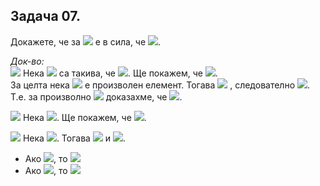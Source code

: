 ## Задача 07.

Докажете, че за <img src="https://latex.codecogs.com/svg.latex?\Large&space;\forall{A,B,C}"> е в сила, че <img src="https://latex.codecogs.com/svg.latex?\Large&space;(A\cup{B})\cap{C}=A\cup{(B\cap{C})}\Leftrightarrow{A\subseteq{C}}">.

*Док-во:*<br>
<img src="https://latex.codecogs.com/svg.latex?\Large&space;(\Rightarrow)"> Нека <img src="https://latex.codecogs.com/svg.latex?\Large&space;A,B,C"> са такива, че <img src="https://latex.codecogs.com/svg.latex?\Large&space;(A\cup{B})\cap{C}=A\cup{(B\cap{C})}">. Ще покажем, че <img src="https://latex.codecogs.com/svg.latex?\Large&space;A\subseteq{C}">.<br>
За целта нека <img src="https://latex.codecogs.com/svg.latex?\Large&space;x\in{A}"> е произволен елемент. Тогава <img src="https://latex.codecogs.com/svg.latex?\Large&space;x\in{A}\subseteq{A\cup{(B\cap{C})}}=(A\cup{B})\cap{\underline{\underline{C}}}"> , следователно <img src="https://latex.codecogs.com/svg.latex?\Large&space;x\in{C}">. T.e. за произволно <img src="https://latex.codecogs.com/svg.latex?\Large&space;x\in{A}"> доказахме, че <img src="https://latex.codecogs.com/svg.latex?\Large&space;x\in{C}\Rightarrow{A\subseteq{C}}">.

<img src="https://latex.codecogs.com/svg.latex?\Large&space;(\Leftarrow)"> Нека <img src="https://latex.codecogs.com/svg.latex?\Large&space;A\subseteq{C}">. Ще покажем, че <img src="https://latex.codecogs.com/svg.latex?\Large&space;(A\cup{B})\cap{C}=a\cup{(B\cap{C})}">.

<img src="https://latex.codecogs.com/svg.latex?\Large&space;(\subseteq)"> Нека <img src="https://latex.codecogs.com/svg.latex?\Large&space;x\in{(A\cup{B})\cap{C}}">. Тогава <img src="https://latex.codecogs.com/svg.latex?\Large&space;x\in{(A\cup{B})}"> и <img src="https://latex.codecogs.com/svg.latex?\Large&space;x\in{C}">.
- Ако <img src="https://latex.codecogs.com/svg.latex?\Large&space;x\in{A}">, то <img src="https://latex.codecogs.com/svg.latex?\Large&space;x\in{A\cup{(B\cap{C})}}">
- Ако <img src="https://latex.codecogs.com/svg.latex?\Large&space;x\notin{A}">, то <img src="https://latex.codecogs.com/svg.latex?\Large&space;x\in{B}(x\in{A\cup{B}})\Rightarrow">
